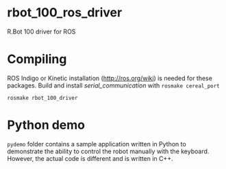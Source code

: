 # rbot_100_ros_driver
R.Bot 100 driver for ROS

# Compiling
ROS Indigo or Kinetic installation (http://ros.org/wiki) is needed for these packages. Build and install
_serial_communication_ with
`rosmake cereal_port`

`rosmake rbot_100_driver`

# Python demo
`pydemo` folder contains a sample application written in Python to demonstrate the ability to control the robot manually with the keyboard.
However, the actual code is different and is written in C++.